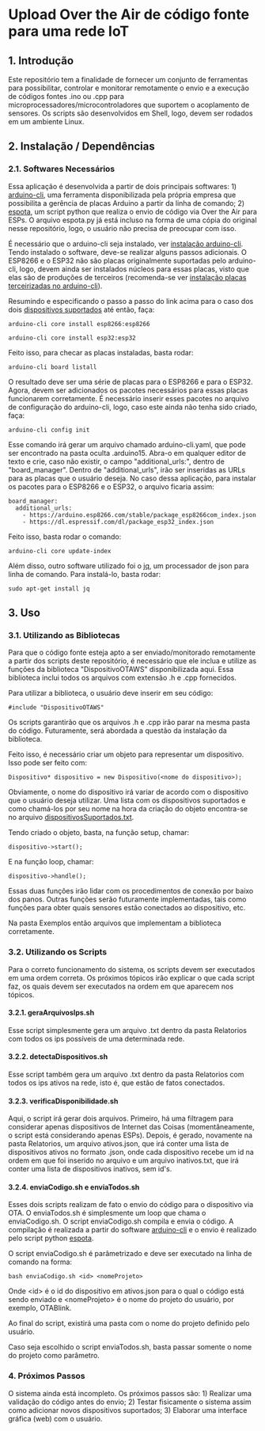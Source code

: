 # Upload Over the Air de código fonte para uma rede IoT

## 1. Introdução

Este repositório tem a finalidade de fornecer um conjunto de ferramentas para possibilitar, controlar e monitorar remotamente o envio e a execução de códigos fontes .ino ou .cpp para microprocessadores/microcontroladores que suportem o acoplamento de sensores. Os scripts são desenvolvidos em Shell, logo, devem ser rodados em um ambiente Linux.

## 2. Instalação / Dependências

### 2.1. Softwares Necessários

Essa aplicação é desenvolvida a partir de dois principais softwares: 1) [arduino-cli](https://github.com/arduino/arduino-cli), uma ferramenta disponibilizada pela própria empresa que possibilita a gerência de placas Arduino a partir da linha de comando; 2) [espota](https://github.com/esp8266/Arduino/blob/master/tools/espota.py), um script python que realiza o envio de código via Over the Air para ESPs. O arquivo espota.py já está incluso na forma de uma cópia do original nesse repositório, logo, o usuário não precisa de preocupar com isso.

É necessário que o arduino-cli seja instalado, ver [instalação arduino-cli](https://arduino.github.io/arduino-cli/latest/installation/). Tendo instalado o software, deve-se realizar alguns passos adicionais. O ESP8266 e o ESP32 não são placas originalmente suportadas pelo arduino-cli, logo, devem ainda ser instalados núcleos para essas placas, visto que elas são de produções de terceiros (recomenda-se ver [instalação placas terceirizadas no arduino-cli](https://create.arduino.cc/projecthub/B45i/getting-started-with-arduino-cli-7652a5)).

Resumindo e especificando o passo a passo do link acima para o caso dos dois [dispositivos suportados](https://github.com/enzocussuol/OTA-Multiplos-Dispositivos/blob/main/dispositivosSuportados.txt) até então, faça:

`arduino-cli core install esp8266:esp8266`

`arduino-cli core install esp32:esp32`

Feito isso, para checar as placas instaladas, basta rodar:

`arduino-cli board listall`

O resultado deve ser uma série de placas para o ESP8266 e para o ESP32. Agora, devem ser adicionados os pacotes necessários para essas placas funcionarem corretamente. É necessário inserir esses pacotes no arquivo de configuração do arduino-cli, logo, caso este ainda não tenha sido criado, faça:

`arduino-cli config init`

Esse comando irá gerar um arquivo chamado arduino-cli.yaml, que pode ser encontrado na pasta oculta .arduino15. Abra-o em qualquer editor de texto e crie, caso não existir, o campo "additional_urls:", dentro de "board_manager".
Dentro de "additional_urls", irão ser inseridas as URLs para as placas que o usuário deseja. No caso dessa aplicação, para instalar os pacotes para o ESP8266 e o ESP32, o arquivo ficaria assim:

```
board_manager:
  additional_urls: 
    - https://arduino.esp8266.com/stable/package_esp8266com_index.json
    - https://dl.espressif.com/dl/package_esp32_index.json
```

Feito isso, basta rodar o comando:

`arduino-cli core update-index`

Além disso, outro software utilizado foi o [jq](https://stedolan.github.io/jq/), um processador de json para linha de comando. Para instalá-lo, basta rodar:

`sudo apt-get install jq`

## 3. Uso

### 3.1. Utilizando as Bibliotecas

Para que o código fonte esteja apto a ser enviado/monitorado remotamente a partir dos scripts deste repositório, é necessário que ele inclua e utilize as funções da biblioteca "DispositivoOTAWS" disponibilizada aqui. Essa biblioteca inclui todos os arquivos com extensão .h e .cpp fornecidos.

Para utilizar a biblioteca, o usuário deve inserir em seu código:

`#include "DispositivoOTAWS"`

Os scripts garantirão que os arquivos .h e .cpp irão parar na mesma pasta do código. Futuramente, será abordada a questão da instalação da biblioteca.

Feito isso, é necessário criar um objeto para representar um dispositivo. Isso pode ser feito com:

`Dispositivo* dispositivo = new Dispositivo(<nome do dispositivo>);`

Obviamente, o nome do dispositivo irá variar de acordo com o dispositivo que o usuário deseja utilizar. Uma lista com os dispositivos suportados e como chamá-los por seu nome na hora da criação do objeto encontra-se no arquivo [dispositivosSuportados.txt](https://github.com/enzocussuol/OTA-Multiplos-Dispositivos/blob/main/dispositivosSuportados.txt).

Tendo criado o objeto, basta, na função setup, chamar:

`dispositivo->start();`

E na função loop, chamar:

`dispositivo->handle();`

Essas duas funções irão lidar com os procedimentos de conexão por baixo dos panos. Outras funções serão futuramente implementadas, tais como funções para obter quais sensores estão conectados ao dispositivo, etc.

Na pasta Exemplos então arquivos que implementam a biblioteca corretamente.

### 3.2. Utilizando os Scripts

Para o correto funcionamento do sistema, os scripts devem ser executados em uma ordem correta. Os próximos tópicos irão explicar o que cada script faz, os quais devem ser executados na ordem em que aparecem nos tópicos.

#### 3.2.1. geraArquivosIps.sh

Esse script simplesmente gera um arquivo .txt dentro da pasta Relatorios com todos os ips possíveis de uma determinada rede.

#### 3.2.2. detectaDispositivos.sh

Esse script também gera um arquivo .txt dentro da pasta Relatorios com todos os ips ativos na rede, isto é, que estão de fatos conectados.

#### 3.2.3. verificaDisponibilidade.sh

Aqui, o script irá gerar dois arquivos. Primeiro, há uma filtragem para considerar apenas dispositivos de Internet das Coisas (momentâneamente, o script está considerando apenas ESPs). Depois, é gerado, novamente na pasta Relatorios, um arquivo ativos.json, que irá conter uma lista de dispositivos ativos no formato .json, onde cada dispositivo recebe um id na ordem em que foi inserido no arquivo e um arquivo inativos.txt, que irá conter uma lista de dispositivos inativos, sem id's.

#### 3.2.4. enviaCodigo.sh e enviaTodos.sh

Esses dois scripts realizam de fato o envio do código para o dispositivo via OTA. O enviaTodos.sh é simplesmente um loop que chama o enviaCodigo.sh. O script enviaCodigo.sh compila e envia o código. A compilação é realizada a partir do software [arduino-cli](https://github.com/arduino/arduino-cli) e o envio é realizado pelo script python [espota](https://github.com/esp8266/Arduino/blob/master/tools/espota.py).

O script enviaCodigo.sh é parâmetrizado e deve ser executado na linha de comando na forma:

`bash enviaCodigo.sh <id> <nomeProjeto>`

Onde \<id\> é o id do dispositivo em ativos.json para o qual o código está sendo enviado e \<nomeProjeto\> é o nome do projeto do usuário, por exemplo, OTABlink.

Ao final do script, existirá uma pasta com o nome do projeto definido pelo usuário.
  
Caso seja escolhido o script enviaTodos.sh, basta passar somente o nome do projeto como parâmetro.

### 4. Próximos Passos

O sistema ainda está incompleto. Os próximos passos são: 1) Realizar uma validação do código antes do envio; 2) Testar fisicamente o sistema assim como adicionar novos dispositivos suportados; 3) Elaborar uma interface gráfica (web) com o usuário.
